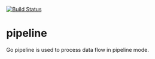 [![Build Status](https://travis-ci.org/letiantech/pipeline.svg?branch=master)](https://travis-ci.org/letiantech/pipeline)

# pipeline
Go pipeline is used to process data flow in pipeline mode.
